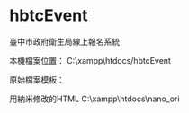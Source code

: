 # hbtcEvent
臺中市政府衛生局線上報名系統

本機檔案位置：
C:\xampp\htdocs/hbtcEvent

原始檔案模板：

用納米修改的HTML
C:\xampp\htdocs\nano_ori